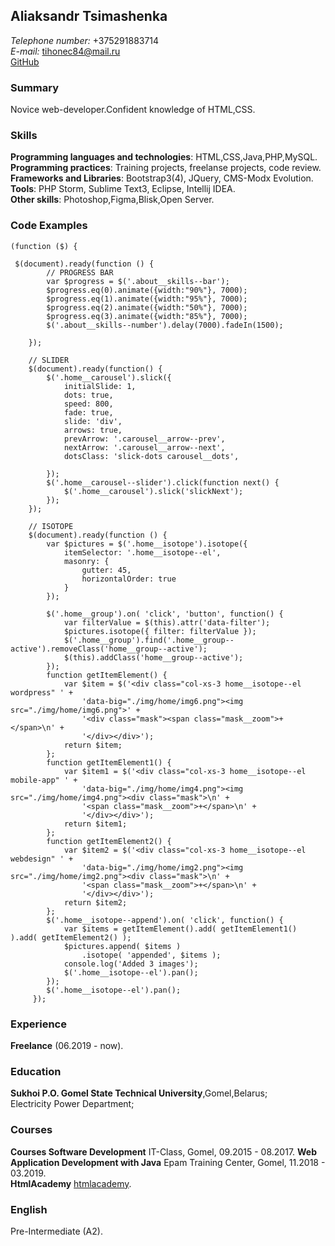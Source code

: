 ## **Aliaksandr Tsimashenka**

*Telephone number:* +375291883714  
*E-mail:* tihonec84@mail.ru  
[GitHub](https://github.com/tihonec84)  

### **Summary**

Novice web-developer.Confident knowledge of HTML,CSS. 

### **Skills**

**Programming languages and technologies**: HTML,CSS,Java,PHP,MySQL.  
**Programming practices**: Training projects, freelanse projects, code review.
**Frameworks and Libraries**: Bootstrap3(4), JQuery, CMS-Modx Evolution.  
**Tools**: PHP Storm, Sublime Text3, Eclipse, Intellij IDEA.  
**Other skills**: Photoshop,Figma,Blisk,Open Server.
### **Code Examples**

```
(function ($) {

 $(document).ready(function () {
        // PROGRESS BAR
        var $progress = $('.about__skills--bar');
        $progress.eq(0).animate({width:"90%"}, 7000);
        $progress.eq(1).animate({width:"95%"}, 7000);
        $progress.eq(2).animate({width:"50%"}, 7000);
        $progress.eq(3).animate({width:"85%"}, 7000);
        $('.about__skills--number').delay(7000).fadeIn(1500);

    });
 
    // SLIDER
    $(document).ready(function() {
        $('.home__carousel').slick({
            initialSlide: 1,
            dots: true,
            speed: 800,
            fade: true,
            slide: 'div',
            arrows: true,
            prevArrow: '.carousel__arrow--prev',
            nextArrow: '.carousel__arrow--next',
            dotsClass: 'slick-dots carousel__dots',

        });
        $('.home__carousel--slider').click(function next() {
            $('.home__carousel').slick('slickNext');
        });
    });

    // ISOTOPE
    $(document).ready(function () {
        var $pictures = $('.home__isotope').isotope({
            itemSelector: '.home__isotope--el',
            masonry: {
                gutter: 45,
                horizontalOrder: true
            }
        });

        $('.home__group').on( 'click', 'button', function() {
            var filterValue = $(this).attr('data-filter');
            $pictures.isotope({ filter: filterValue });
            $('.home__group').find('.home__group--active').removeClass('home__group--active');
            $(this).addClass('home__group--active');
        });
        function getItemElement() {
            var $item = $('<div class="col-xs-3 home__isotope--el wordpress" ' +
                'data-big="./img/home/img6.png"><img src="./img/home/img6.png">' +
                '<div class="mask"><span class="mask__zoom">+</span>\n' +
                '</div></div>');
            return $item;
        };
        function getItemElement1() {
            var $item1 = $('<div class="col-xs-3 home__isotope--el mobile-app" ' +
                'data-big="./img/home/img4.png"><img src="./img/home/img4.png"><div class="mask">\n' +
                '<span class="mask__zoom">+</span>\n' +
                '</div></div>');
            return $item1;
        };
        function getItemElement2() {
            var $item2 = $('<div class="col-xs-3 home__isotope--el webdesign" ' +
                'data-big="./img/home/img2.png"><img src="./img/home/img2.png"><div class="mask">\n' +
                '<span class="mask__zoom">+</span>\n' +
                '</div></div>');
            return $item2;
        };
        $('.home__isotope--append').on( 'click', function() {
            var $items = getItemElement().add( getItemElement1() ).add( getItemElement2() );
            $pictures.append( $items )
                .isotope( 'appended', $items );
            console.log('Added 3 images');
            $('.home__isotope--el').pan();
        });
        $('.home__isotope--el').pan();  
     });
```
### **Experience**

**Freelance**
 (06.2019 - now).

### **Education**

**Sukhoi P.O. Gomel State Technical University**,Gomel,Belarus;   
Electricity Power Department;
  
### **Courses**

**Courses Software Development** IT-Class, Gomel, 09.2015 - 08.2017.
**Web Application Development with Java** Epam Training Center, Gomel, 11.2018 - 03.2019.  
**HtmlAcademy** [htmlacademy](https://htmlacademy.ru/profile/id1040235).

### **English**
Pre-Intermediate (A2).